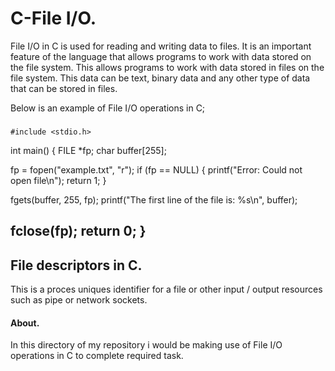 # C-File I/O.
File I/O in C is used for reading and writing data to files. It is an important feature of the language that allows programs to work with data stored on the file system.
This allows programs to work with data stored in files on the file system. This data can be text, binary data and any other type of data that can be stored in files.

Below is an example of File I/O operations in C;
###
	#include <stdio.h>
int main() {
   FILE *fp;
   char buffer[255];

   fp = fopen("example.txt", "r");
   if (fp == NULL) {
      printf("Error: Could not open file\n");
      return 1;
   }

   fgets(buffer, 255, fp);
   printf("The first line of the file is: %s\n", buffer);

   fclose(fp);
   return 0;
}
------------------------------------------------
## File descriptors in C.
This is a proces  uniques identifier for a file or other input / output resources such as pipe or network sockets.

#### About.
In this directory of my repository i would be making use of File I/O operations in C to complete required task.
